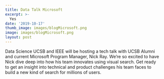 ```yaml
---
title: Data Talk Microsoft
excerpt: >-
  Yes
date: '2019-10-17'
thumb_image: images/blogMicrosoft.png
image: images/blogMicrosoft.png
layout: post
---
```


Data Science UCSB and IEEE will be hosting a tech talk with UCSB Alumni and current Microsoft Program Manager, Nick Ray. We’re so excited to have Nick dive deep into how his team innovates using visual search. Get ready to get an insight into technical and product challenges his team faces to build a new kind of search for millions of users.
